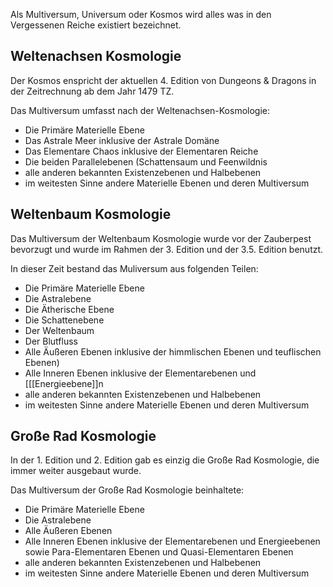 Als Multiversum, Universum oder Kosmos wird alles was in den Vergessenen Reiche existiert bezeichnet.

## Weltenachsen Kosmologie
Der Kosmos enspricht der aktuellen 4. Edition von Dungeons & Dragons in der Zeitrechnung ab dem Jahr 1479 TZ.

Das Multiversum umfasst nach der Weltenachsen-Kosmologie:

- Die Primäre Materielle Ebene
- Das Astrale Meer inklusive der Astrale Domäne
- Das Elementare Chaos inklusive der Elementaren Reiche
- Die beiden Parallelebenen (Schattensaum und Feenwildnis
- alle anderen bekannten Existenzebenen und Halbebenen
- im weitesten Sinne andere Materielle Ebenen und deren Multiversum

## Weltenbaum Kosmologie
Das Multiversum der Weltenbaum Kosmologie wurde vor der Zauberpest bevorzugt und wurde im Rahmen der 3. Edition und der 3.5. Edition benutzt.

In dieser Zeit bestand das Muliversum aus folgenden Teilen:

- Die Primäre Materielle Ebene
- Die Astralebene
- Die Ätherische Ebene
- Die Schattenebene
- Der Weltenbaum
- Der Blutfluss
- Alle Äußeren Ebenen inklusive der himmlischen Ebenen und teuflischen Ebenen)
- Alle Inneren Ebenen inklusive der Elementarebenen und [[[Energieebene]]n
- alle anderen bekannten Existenzebenen und Halbebenen
- im weitesten Sinne andere Materielle Ebenen und deren Multiversum

## Große Rad Kosmologie
In der 1. Edition und 2. Edition gab es einzig die Große Rad Kosmologie, die immer weiter ausgebaut wurde.

Das Multiversum der Große Rad Kosmologie beinhaltete:

- Die Primäre Materielle Ebene
- Die Astralebene
- Alle Äußeren Ebenen
- Alle Inneren Ebenen inklusive der Elementarebenen und Energieebenen sowie Para-Elementaren Ebenen und Quasi-Elementaren Ebenen
- alle anderen bekannten Existenzebenen und Halbebenen
- im weitesten Sinne andere Materielle Ebenen und deren Multiversum